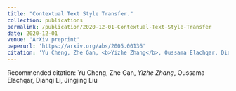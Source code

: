```yaml
---
title: "Contextual Text Style Transfer."
collection: publications
permalink: /publication/2020-12-01-Contextual-Text-Style-Transfer
date: 2020-12-01
venue: 'ArXiv preprint'
paperurl: 'https://arxiv.org/abs/2005.00136'
citation: 'Yu Cheng, Zhe Gan, <b>Yizhe Zhang</b>, Oussama Elachqar, Dianqi Li, Jingjing Liu'
---
```

Recommended citation: Yu Cheng, Zhe Gan, *Yizhe Zhang*, Oussama Elachqar, Dianqi Li, Jingjing Liu